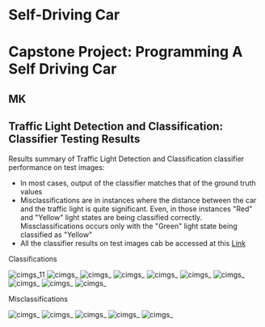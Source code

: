 # **Self-Driving Car**
# **Capstone Project: Programming A Self Driving Car**

## MK

## Traffic Light Detection and Classification: Classifier Testing Results

Results summary of Traffic Light Detection and Classification classifier performance on test images:
- In most cases, output of the classifier matches that of the ground truth values
- Misclassifications are in instances where the distance between the car and the traffic light is quite significant. Even, in those instances "Red" and "Yellow" light states are being classified correctly. Missclassifications occurs only with the "Green" light state being classified as "Yellow"
- All the classifier results on test images cab be accessed at this [Link](./CImages_Test/)

[//]: # (Image References)

[image1]: ./CImages_Test/cimgs_11.jpg "cimgs_11"
[image2]: ./CImages_Test/cimgs_.jpg "cimgs_"
[image3]: ./CImages_Test/cimgs_.jpg "cimgs_"
[image4]: ./CImages_Test/cimgs_.jpg "cimgs_"
[image5]: ./CImages_Test/cimgs_.jpg "cimgs_"
[image6]: ./CImages_Test/cimgs_.jpg "cimgs_"
[image7]: ./CImages_Test/cimgs_.jpg "cimgs_"
[image8]: ./CImages_Test/cimgs_.jpg "cimgs_"
[image9]: ./CImages_Test/cimgs_.jpg "cimgs_"
[image10]: ./CImages_Test/cimgs_.jpg "cimgs_"

[image11]: ./CImages_Test/cimgs_.jpg "cimgs_"
[image12]: ./CImages_Test/cimgs_.jpg "cimgs_"
[image13]: ./CImages_Test/cimgs_.jpg "cimgs_"
[image14]: ./CImages_Test/cimgs_.jpg "cimgs_"
[image15]: ./CImages_Test/cimgs_.jpg "cimgs_"

Classifications

![][image1]
![][image2]
![][image3]
![][image4]
![][image5]
![][image6]
![][image7]
![][image8]
![][image9]
![][image10]

Misclassifications

![][image11]
![][image12]
![][image13]
![][image14]
![][image15]
